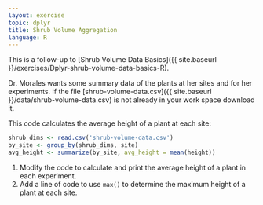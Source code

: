 ```yaml
---
layout: exercise
topic: dplyr
title: Shrub Volume Aggregation
language: R
---
```


This is a follow-up to [Shrub Volume Data Basics]({{ site.baseurl }}/exercises/Dplyr-shrub-volume-data-basics-R).

Dr. Morales wants some summary data of the plants at her sites and for her experiments.
If the file [shrub-volume-data.csv]({{ site.baseurl }}/data/shrub-volume-data.csv) is not already in your work space download it.

This code calculates the average height of a plant at each site:

```r
shrub_dims <- read.csv('shrub-volume-data.csv')
by_site <- group_by(shrub_dims, site)
avg_height <- summarize(by_site, avg_height = mean(height))
```

1. Modify the code to calculate and print the average height of a plant in each
   experiment.
2. Add a line of code to use `max()` to determine the maximum height of a plant at each site.
